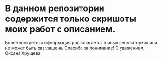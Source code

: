 # В данном репозитории содержится только скришоты моих работ с описанием. 
Более конкретная ифнормация располагается в иных репозиториях или не может быть разглашена. 
Спасибо за понимание!
С уважением, Оксана Хрущева
